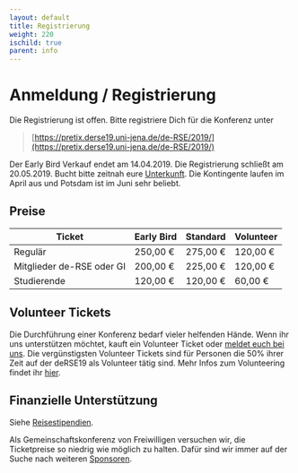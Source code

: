 ```yaml
--- 
layout: default 
title: Registrierung
weight: 220
ischild: true
parent: info
---
```


# Anmeldung / Registrierung

Die Registrierung ist offen. Bitte registriere Dich für die Konferenz unter

> [https://pretix.derse19.uni-jena.de/de-RSE/2019/](https://pretix.derse19.uni-jena.de/de-RSE/2019/)

Der Early Bird Verkauf endet am 14.04.2019. Die Registrierung schließt am 20.05.2019. Bucht bitte zeitnah eure [Unterkunft](accommodation.html). Die Kontingente laufen im April aus und Potsdam ist im Juni sehr beliebt.

## Preise

Ticket|Early Bird|Standard|Volunteer
--|--|--|--
Regulär|250,00 €|275,00 €|120,00 €
Mitglieder de-RSE oder GI|200,00 €|225,00 €|120,00 €
Studierende|120,00 €|120,00 €|60,00 €

## Volunteer Tickets

Die Durchführung einer Konferenz bedarf vieler helfenden Hände. Wenn ihr uns unterstützen möchtet, kauft ein Volunteer Ticket oder [meldet euch bei uns](contact.html). Die vergünstigsten Volunteer Tickets sind für Personen die 50% ihrer Zeit auf der deRSE19 als Volunteer tätig sind. Mehr Infos zum Volunteering findet ihr [hier](volunteering.html).

## Finanzielle Unterstützung

Siehe [Reisestipendien](travel-grants.html).

Als Gemeinschaftskonferenz von Freiwilligen versuchen wir, die Ticketpreise so niedrig wie möglich zu halten. Dafür sind wir immer auf der Suche nach weiteren [Sponsoren](sponsorship.html). 
